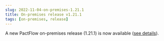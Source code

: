```yaml
---
slug: 2022-11-04-on-premises-1.21.1
title: On-premises release v1.21.1
tags: [on-premises, release]
---
```


A new PactFlow on-premises release (1.21.1) is now available ([see details](/docs/on-premises/releases/1.21.1)).
